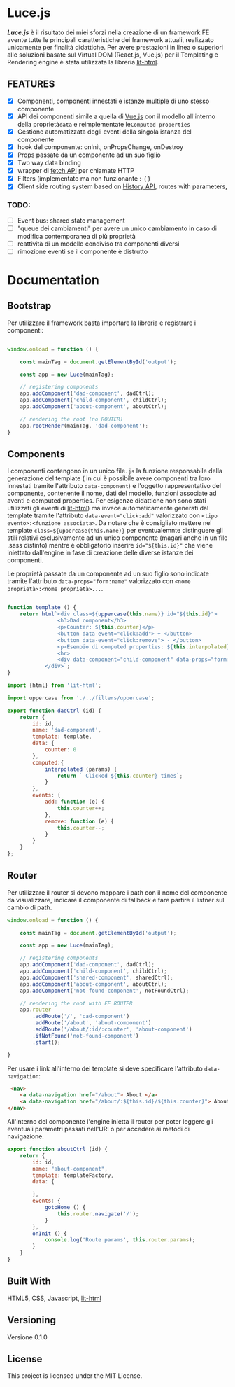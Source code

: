 # Luce.js

***Luce.js*** è il risultato dei miei sforzi nella creazione di un framework FE avente tutte le principali caratteristiche dei framework attuali, realizzato unicamente per finalità didattiche. Per avere prestazioni in linea o superiori alle soluzioni basate sul Virtual DOM (React.js, Vue.js) per il Templating e Rendering engine è stata utilizzata la libreria [lit-html](https://github.com/polymer/lit-html).

## FEATURES
- [x] Componenti, componenti  innestati e istanze multiple di uno stesso componente
- [x] API dei componenti simile a quella di [Vue.js](https://vuejs.org) con il modello all'interno della proprietà```data``` e reimplementate le```Computed properties```
- [x] Gestione automatizzata degli eventi della singola istanza del componente
- [x] hook del componente: onInit, onPropsChange, onDestroy
- [x] Props passate da un componente ad un suo figlio
- [x] Two way data binding  
- [x] wrapper di [fetch API](https://github.com/github/fetch) per chiamate HTTP
- [x] Filters (implementato ma non funzionante :-( )
- [x] Client side routing system based on [History API](https://developer.mozilla.org/en-US/docs/Web/API/History), routes with parameters, 

### TODO:
- [ ] Event bus: shared state management
- [ ] "queue dei cambiamenti" per avere un unico cambiamento in caso di modifica contemporanea di più proprietà 
- [ ] reattività di un modello condiviso tra componenti diversi
- [ ] rimozione eventi se il componente è distrutto

# Documentation

## Bootstrap

Per utilizzare il framework basta importare la libreria e registrare i componenti:
```javascript

window.onload = function () {

    const mainTag = document.getElementById('output');

    const app = new Luce(mainTag);

    // registering components
    app.addComponent('dad-component', dadCtrl);
    app.addComponent('child-component', childCtrl);
    app.addComponent('about-component', aboutCtrl);

    // rendering the root (no ROUTER)
    app.rootRender(mainTag, 'dad-component');
}
```

## Components

I componenti contengono in un unico file```.js``` la funzione responsabile della generazione del template ( in cui è possibile avere componenti tra loro innestati tramite l'attributo ```data-component```) e l'oggetto rappresentativo del componente, contenente il nome, dati del modello, funzioni associate ad aventi e computed properties. Per esigenze didattiche non sono stati utilizzati gli eventi di [lit-html](https://github.com/polymer/lit-html)) ma invece automaticamente generati dal template tramite l'attributo ```data-event="click:add"``` valorizzato con ```<tipo evento>:<funzione associata>```. Da notare che è consigliato mettere nel template ```class=${uppercase(this.name)}``` per eventualemnte distinguere gli stili  relativi esclusivamente ad un unico componente (magari anche in un file .sass distinto) mentre è obbligatorio inserire ```id="${this.id}"``` che viene iniettato dall'engine in fase di creazione delle diverse istanze dei componenti.

Le proprietà passate da un componente ad un suo figlio sono indicate tramite l'attributo ```data-props="form:name"``` valorizzato con ```<nome proprietà>:<nome proprietà>...```. 

```javascript

function template () {
    return html`<div class=${uppercase(this.name)} id="${this.id}">
                <h3>Dad component</h3>  
                <p>Counter: ${this.counter}</p>
                <button data-event="click:add"> + </button>
                <button data-event="click:remove"> - </button>
                <p>Esempio di computed properties: ${this.interpolated}</p>
                <hr> 
                <div data-component="child-component" data-props="form:name"></div>
            </div>`;
}

import {html} from 'lit-html';

import uppercase from './../filters/uppercase';

export function dadCtrl (id) {
    return {
        id: id,
        name: 'dad-component',
        template: template,
        data: {
            counter: 0
        },
        computed:{
            interpolated (params) {
                return ` Clicked ${this.counter} times`;
            }
        },
        events: {
            add: function (e) {
                this.counter++;
            },
            remove: function (e) {
                this.counter--;
            }
        }
    }
};
```

## Router
Per utilizzare il router si devono mappare i path con il nome del componente da visualizzare, indicare il componente di fallback e fare partire il listner sul cambio di path.
```javascript
window.onload = function () {

    const mainTag = document.getElementById('output');

    const app = new Luce(mainTag);

    // registering components
    app.addComponent('dad-component', dadCtrl);
    app.addComponent('child-component', childCtrl);
    app.addComponent('shared-component', sharedCtrl);
    app.addComponent('about-component', aboutCtrl);
    app.addComponent('not-found-component', notFoundCtrl);

    // rendering the root with FE ROUTER
    app.router
        .addRoute('/', 'dad-component')
        .addRoute('/about', 'about-component')
        .addRoute('/about/:id/:counter', 'about-component')
        .ifNotFound('not-found-component')
        .start();

}
```

Per usare i link all'interno dei template si deve specificare l'attributo ```data-navigation```:
```html
 <nav>
    <a data-navigation href="/about"> About </a>
    <a data-navigation href="/about/:${this.id}/${this.counter}"> About "with params"</a>
</nav>
```
All'interno del componente l'engine inietta il router per poter leggere gli eventuali parametri passati nell'URl o per accedere ai metodi di navigazione.
```javascript
export function aboutCtrl (id) {
    return {
        id: id,
        name: "about-component",
        template: templateFactory,
        data: {

        },
        events: {
            gotoHome () {
                this.router.navigate('/');
            }
        },
        onInit () {
            console.log('Route params', this.router.params);
        }
    }
}
```

## Built With

HTML5, CSS, Javascript, [lit-html](https://github.com/polymer/lit-html)

## Versioning

Versione 0.1.0

## License

This project is licensed under the MIT License.






